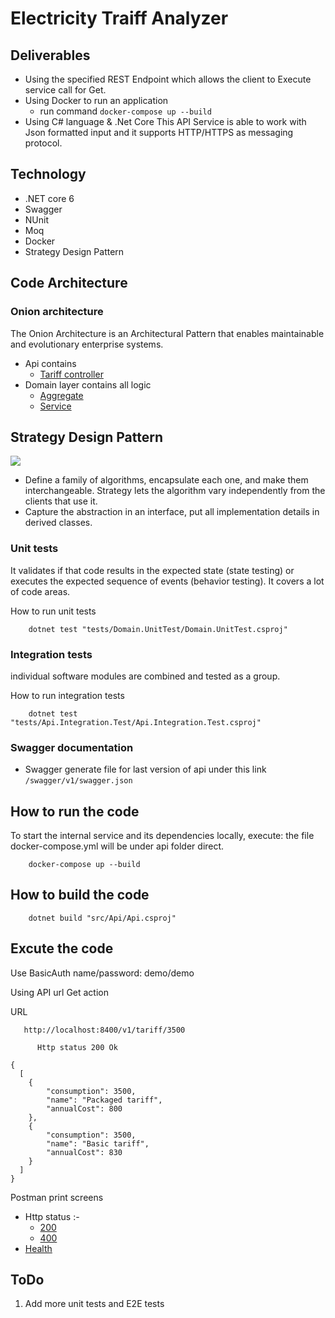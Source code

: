 # Electricity Traiff Analyzer

## Deliverables
- Using the specified REST Endpoint which allows the client to Execute service call for Get.
- Using Docker to run an application
  * run command
``` docker-compose up --build ```
- Using C# language & .Net Core
This API Service is able to work with Json formatted input and it supports HTTP/HTTPS as messaging protocol.

## Technology
- .NET core 6
- Swagger
- NUnit
- Moq
- Docker
- Strategy Design Pattern

## Code Architecture
### Onion architecture
The Onion Architecture is an Architectural Pattern that enables maintainable and evolutionary enterprise systems.

* Api contains
  - [Tariff controller](src/Api/Controller/v1/TariffController.cs)
* Domain layer contains all logic
  - [Aggregate](src/Domain/Aggregate/Tariff.cs)
  - [Service](src/Domain/Service/TariffService.cs)

## Strategy Design Pattern
![](assets/img/Strategy_Design_Pattern.png)
  - Define a family of algorithms, encapsulate each one, and make them interchangeable. Strategy lets the algorithm vary independently from the clients that use it.
  - Capture the abstraction in an interface, put all implementation details in derived classes.

### Unit tests
 It validates if that code results in the expected state (state testing) or executes the expected sequence of events (behavior testing).
 It covers a lot of code areas.


  How to run unit tests
```
    dotnet test "tests/Domain.UnitTest/Domain.UnitTest.csproj"
```
### Integration tests
individual software modules are combined and tested as a group.


How to run integration tests

```
    dotnet test "tests/Api.Integration.Test/Api.Integration.Test.csproj"
```

### Swagger documentation
  - Swagger generate file for last version of api under this link ```/swagger/v1/swagger.json```

##  How to run the code
To start the internal service and its dependencies locally, execute:
the file docker-compose.yml will be under api folder direct.
```
    docker-compose up --build
```
##  How to build the code
```
    dotnet build "src/Api/Api.csproj"
```

## Excute the code
Use BasicAuth name/password: demo/demo


Using API url Get action


  URL
```
   http://localhost:8400/v1/tariff/3500
```
          Http status 200 Ok
```
{
  [
    {
        "consumption": 3500,
        "name": "Packaged tariff",
        "annualCost": 800
    },
    {
        "consumption": 3500,
        "name": "Basic tariff",
        "annualCost": 830
    }
  ]
}
```
Postman print screens
* Http status :-
  - [200](/assets/img/ok_response.PNG)
  - [400](/assets/img/error_400.PNG) 
* [Health](/assets/img/health.PNG) 

## ToDo
1. Add more unit tests and E2E tests

